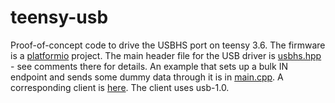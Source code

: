 # teensy-usb
Proof-of-concept code to drive the USBHS port on teensy 3.6. The firmware is a [platformio](http://platformio.org/) project. The main header file for the USB driver is [usbhs.hpp](firmware/src/usbhs.hpp) - see comments there for details. An example that sets up a bulk IN endpoint and sends some dummy data through it is in [main.cpp](firmware/src/main.cpp). A corresponding client is [here](usb_client/main.cc). The client uses usb-1.0.
